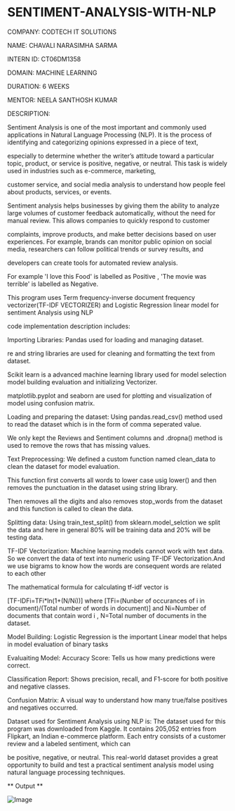 # SENTIMENT-ANALYSIS-WITH-NLP

COMPANY: CODTECH IT SOLUTIONS

NAME: CHAVALI NARASIMHA SARMA

INTERN ID: CT06DM1358

DOMAIN: MACHINE LEARNING

DURATION: 6 WEEKS

MENTOR: NEELA SANTHOSH KUMAR

DESCRIPTION:

Sentiment Analysis is one of the most important and commonly used applications in Natural Language Processing (NLP). It is the process of identifying and categorizing opinions expressed in a piece of text,

especially to determine whether the writer’s attitude toward a particular topic, product, or service is positive, negative, or neutral. This task is widely used in industries such as e-commerce, marketing,

customer service, and social media analysis to understand how people feel about products, services, or events.

Sentiment analysis helps businesses by giving them the ability to analyze large volumes of customer feedback automatically, without the need for manual review. This allows companies to quickly respond to customer

complaints, improve products, and make better decisions based on user experiences. For example, brands can monitor public opinion on social media, researchers can follow political trends or survey results, and

developers can create tools for automated review analysis.

For example 'I love this Food' is labelled as Positive , 'The movie was terrible' is labelled as Negative.

This program uses Term frequency-inverse document frequency vectorizer(TF-IDF VECTORIZER) and Logistic Regression linear model for sentiment Analysis using NLP

code implementation description includes:

Importing Libraries: Pandas used for loading and managing dataset.

re and string libraries are used for cleaning and formatting the text from dataset.

Scikit learn is a advanced machine learning library used for model selection model building evaluation and initializing Vectorizer.

matplotlib.pyplot and seaborn are used for plotting and visualization of model using confusion matrix.

Loading and preparing the dataset: Using pandas.read_csv() method used to read the dataset which is in the form of comma seperated value.

We only kept the Reviews and Sentiment columns and .dropna() method is used to remove the rows that has missing values.

Text Preprocessing: We defined a custom function named clean_data to clean the dataset for model evaluation.

This function first converts all words to lower case usig lower() and then removes the punctuation in the dataset using string library.

Then removes all the digits and also removes stop_words from the dataset and this function is called to clean the data.

Splitting data: Using train_test_split() from sklearn.model_selction we split the data and here in general 80% will be training data and 20% will be testing data.

TF-IDF Vectorization: Machine learning models cannot work with text data. So we convert the data of text into numeric using TF-IDF Vectorization.And we use bigrams to know how the words are consequent words are related to each other

The mathematical formula for calculating tf-idf vector is

[TF-IDFi=TFi*ln(1+(N/Ni))] where [TFi=(Nunber of occurances of i in document)/(Total number of words in document)] and Ni=Number of documents that contain word i , N=Total number of documents in the dataset.

Model Building: Logistic Regression is the important Linear model that helps in model evaluation of binary tasks

Evaluaiting Model: Accuracy Score: Tells us how many predictions were correct.

Classification Report: Shows precision, recall, and F1-score for both positive and negative classes.

Confusion Matrix: A visual way to understand how many true/false positives and negatives occurred.

Dataset used for Sentiment Analysis using NLP is: The dataset used for this program was downloaded from Kaggle. It contains 205,052 entries from Flipkart, an Indian e-commerce platform. Each entry consists of a customer review and a labeled sentiment, which can

be positive, negative, or neutral. This real-world dataset provides a great opportunity to build and test a practical sentiment analysis model using natural language processing techniques.

** Output **

![Image](https://github.com/user-attachments/assets/f0526899-40c5-4d25-befe-6ca73a8220d6)


